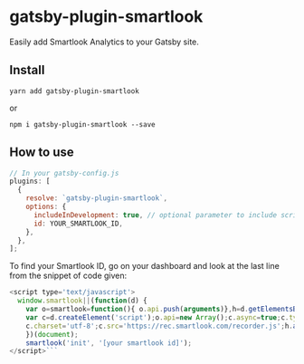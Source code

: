 # gatsby-plugin-smartlook

Easily add Smartlook Analytics to your Gatsby site.

## Install

`yarn add gatsby-plugin-smartlook`

or

`npm i gatsby-plugin-smartlook --save`

## How to use

```javascript
// In your gatsby-config.js
plugins: [
  {
    resolve: `gatsby-plugin-smartlook`,
    options: {
      includeInDevelopment: true, // optional parameter to include script in development
      id: YOUR_SMARTLOOK_ID,
    },
  },
];
```

To find your Smartlook ID, go on your dashboard and look at the last line from the snippet of code given:

```javascript
<script type='text/javascript'>
  window.smartlook||(function(d) {
    var o=smartlook=function(){ o.api.push(arguments)},h=d.getElementsByTagName('head')[0];
    var c=d.createElement('script');o.api=new Array();c.async=true;c.type='text/javascript';
    c.charset='utf-8';c.src='https://rec.smartlook.com/recorder.js';h.appendChild(c);
    })(document);
    smartlook('init', '[your smartlook id]');
</script>```